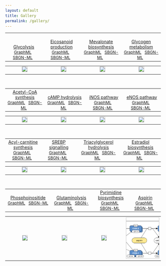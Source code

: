 ```yaml
---
layout: default
title: Gallery
permalink: /gallery/
---
```



<table>
    <tr valign="bottom">
      <td style="width: 225px;" align="center"> <a href="/glycolysis/"><br />Glycolysis</a> <br /> <font size="2">
<a href="/downloads/F001-glycolysis-alt.graphml">GraphML</a> &nbsp;
<a href="/downloads/F001-glycolysis-alt-SBGNv02.sbgn">SBGN-ML</a> &nbsp;
</font> </td>
      <td style="width: 225px;" align="center"> <a href="/eicosanoids/"><br />Eicosanoid production</a> <br /> <font size="2">
<a href="/downloads/F002-eicosanoids.graphml">GraphML</a> &nbsp; 
<a href="/downloads/F002-eicosanoids-SBGNv02.sbgn">SBGN-ML</a> &nbsp; 
</font> </td>
      <td style="width: 225px;" align="center"> <a href="/mevalonate/"><br />Mevalonate biosynthesis</a> <br /> <font size="2"> 
<a href="/downloads/F003-mevalonate.graphml">GraphML</a> &nbsp;
<a href="/downloads/F003-mevalonate-SBGNv02.sbgn">SBGN-ML</a> &nbsp;
</font> </td>
      <td style="width: 225px;" align="center"> <a href="/glycogen/"><br />Glycogen metabolism</a> <br /> <font size="2"> 
<a href="/downloads/F004-glycogen-muscle.graphml">GraphML</a> &nbsp;
<a href="/downloads/F004-glycogen-muscle-SBGNv02.sbgn">SBGN-ML</a> &nbsp;
</font> </td>
    </tr>
</table>
<table>
    <tr>
      <td style="width: 225px;" align="center"><a href="/glycolysis/"><img src="/images/gallery/F001-glycolysis-vcut.png" style="border: #c6c6c6 1px solid; width: 190px;"/></a></td>
      <td style="width: 225px;" align="center"><a href="/eicosanoids/"><img src="/images/gallery/F002-eicosanoids-vcut.png" style="border: #c6c6c6 1px solid; width: 190px;"/></a></td>
      <td style="width: 225px;" align="center"><a href="/mevalonate/"><img src="/images/gallery/F003-mevalonate-vcut.png" style="border: #c6c6c6 1px solid; width: 190px;"/></a></td>
      <td style="width: 225px;" align="center"><a href="/glycogen/"><img src="/images/gallery/F004-glycogen-muscle-vcut.png" style="border: #c6c6c6 1px solid; width: 190px;"/></a></td>
    </tr>
</table>

<br />

<table>
    <tr valign="bottom">
      <td style="width: 225px;" align="center"> <a href="/acly/">Acetyl-CoA synthesis</a> <br /> <font size="2"> 
<a href="/downloads/F006-ACLY.graphml">GraphML</a> &nbsp;
<a href="/downloads/F006-ACLY.sbgn">SBGN-ML</a> &nbsp;
</font> </td>
      <td style="width: 225px;" align="center"> <a href="/camp/">cAMP hydrolysis</a> <br /> <font size="2"> 
<a href="/downloads/F012-cAMP.graphml">GraphML</a> &nbsp; 
<a href="/downloads/F012-cAMP-SBGNv02.sbgn">SBGN-ML</a> &nbsp; 
</font> </td>
      <td style="width: 225px;" align="center"> <a href="/inos/">iNOS pathway</a> <br /> <font size="2"> 
<a href="/downloads/F007-inos.graphml">GraphML</a> &nbsp; 
<a href="/downloads/F007-inos-SBGNv02.sbgn">SBGN-ML</a> &nbsp; 
</font> </td>
      <td style="width: 225px;" align="center"> <a href="/enos/">eNOS pathway</a> <br /> <font size="2"> 
<a href="/downloads/F008-enos.graphml">GraphML</a> &nbsp;
<a href="/downloads/F008-enos-SBGNv02.sbgn">SBGN-ML</a> &nbsp;
</font> </td>
    </tr>
</table>
<table>
    <tr>
      <td style="width: 225px;" align="center"><a href="/acly/"><img src="/images/gallery/F006-ACLY-vcut.png" style="border: #c6c6c6 1px solid; width: 190px;"/></a></td>
      <td style="width: 225px;" align="center"><a href="/camp/"><img src="/images/gallery/F012-cAMP-vcut.png" style="border: #c6c6c6 1px solid; width: 190px;"/></a></td>
      <td style="width: 225px;" align="center"><a href="/inos/"><img src="/images/gallery/F007-inos-vcut.png" style="border: #c6c6c6 1px solid; width: 190px;"/></a></td>
      <td style="width: 225px;" align="center"><a href="/enos/"><img src="/images/gallery/F008-enos-vcut.png" style="border: #c6c6c6 1px solid; width: 190px;"/></a></td>
    </tr>
</table>

<br />

<table>
    <tr valign="bottom">
      <td style="width: 225px;" align="center"> <a href="/carnitine/">Acyl-carnitine synthesis</a> <br /> <font size="2"> 
<a href="/downloads/F014-carnitine.graphml">GraphML</a> &nbsp;
<a href="/downloads/F014-carnitine-SBGNv02.sbgn">SBGN-ML</a> &nbsp;
</font> </td>
      <td style="width: 225px;" align="center"> <a href="/srebp/">SREBP signalling</a> <br /> <font size="2"> 
<a href="/downloads/F005-SREBP.graphml">GraphML</a> &nbsp; 
<a href="/downloads/F005-SREBP.sbgn">SBGN-ML</a> &nbsp; 
</font> </td>
      <td style="width: 225px;" align="center"> <a href="/tag/">Triacylglycerol hydrolysis</a> <br /> <font size="2"> 
<a href="/downloads/F015-tag.graphml">GraphML</a> &nbsp; 
<a href="/downloads/F015-tag.sbgn">SBGN-ML</a> &nbsp; 
</font> </td>
      <td style="width: 225px;" align="center"> <a href="/estrogen/">Estradiol biosynthesis</a> <br /> <font size="2"> 
<a href="/downloads/F018-estrogen.graphml">GraphML</a> &nbsp;
<a href="/downloads/F018-estrogen.sbgn">SBGN-ML</a> &nbsp;
</font> </td>
    </tr>
</table>
<table>
    <tr>
      <td style="width: 225px;" align="center"><a href="/carnitine/"><img src="/images/gallery/F014-carnitine-vcut.png" style="border: #c6c6c6 1px solid; width: 190px;"/></a></td>
      <td style="width: 225px;" align="center"><a href="/srebp/"><img src="/images/gallery/F005-SREBP-vcut.png" style="border: #c6c6c6 1px solid; width: 190px;"/></a></td>
      <td style="width: 225px;" align="center"><a href="/tag/"><img src="/images/gallery/F015-tag-vcut.png" style="border: #c6c6c6 1px solid; width: 190px;"/></a></td>
      <td style="width: 225px;" align="center"><a href="/estrogen/"><img src="/images/gallery/F018-estrogen-vcut.png" style="border: #c6c6c6 1px solid; width: 190px;"/></a></td>
    </tr>
</table>

<br />

<table>
    <tr valign="bottom">
      <td style="width: 225px;" align="center"> <a href="/phosphoinositides/">Phosphoinositide</a> <br /> <font size="2"> 
<a href="/downloads/F009-phosphoinositides.graphml">GraphML</a> &nbsp;
<a href="/downloads/F009-phosphoinositides-SBGNv02.sbgn">SBGN-ML</a> &nbsp;
</font> </td>
      <td style="width: 225px;" align="center"> <a href="/glutaminase/">Glutaminolysis</a> <br /> <font size="2"> 
<a href="/downloads/F019-glutaminase.graphml">GraphML</a> &nbsp; 
<a href="/downloads/F019-glutaminase.sbgn">SBGN-ML</a> &nbsp; 
</font> </td>
      <td style="width: 225px;" align="center"> <a href="/pyrimidine/">Pyrimidine biosynthesis</a> <br /> <font size="2"> 
<a href="/downloads/F020-pyrimidine.graphml">GraphML</a> &nbsp; 
<a href="/downloads/F020-pyrimidine.sbgn">SBGN-ML</a> &nbsp; 
</font> </td>
      <td style="width: 225px;" align="center"> <a href="/aspirin/">Aspirin</a> <br /> <font size="2"> 
<a href="/downloads/F100-aspirin.graphml">GraphML</a> &nbsp;
<a href="/downloads/F100-aspirin.sbgn">SBGN-ML</a> &nbsp;
</font> </td>
    </tr>
</table>
<table>
    <tr>
      <td style="width: 225px;" align="center"><a href="/phosphoinositides/"><img src="/images/gallery/F009-phosphoinositides-vcut.png" style="border: #c6c6c6 1px solid; width: 190px;"/></a></td>
      <td style="width: 225px;" align="center"><a href="/glutaminase/"><img src="/images/gallery/F019-glutaminase-vcut.png" style="border: #c6c6c6 1px solid; width: 190px;"/></a></td>
      <td style="width: 225px;" align="center"><a href="/pyrimidine/"><img src="/images/gallery/F020-pyrimidine-vcut.png" style="border: #c6c6c6 1px solid; width: 190px;"/></a></td>
      <td style="width: 225px;" align="center"><a href="/aspirin/"><img src="/images/gallery/F100-aspirin-cut.png" style="border: #c6c6c6 1px solid; width: 190px;"/></a></td>
    </tr>
</table>


